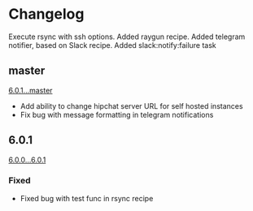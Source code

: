 # Changelog

Execute rsync with ssh options.
Added raygun recipe.
Added telegram notifier, based on Slack recipe.
Added slack:notify:failure task

## master
[6.0.1...master](https://github.com/deployphp/recipes/compare/6.0.1...master)

- Add ability to change hipchat server URL for self hosted instances
- Fix bug with message formatting in telegram notifications

## 6.0.1
[6.0.0...6.0.1](https://github.com/deployphp/recipes/compare/6.0.0...6.0.1)

### Fixed

- Fixed bug with test func in rsync recipe
